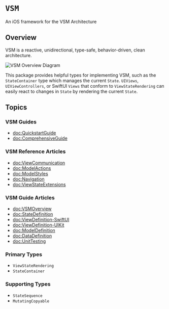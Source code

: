 # ``VSM``

An iOS framework for the VSM Architecture

## Overview

VSM is a reactive, unidirectional, type-safe, behavior-driven, clean architecture.

![VSM Overview Diagram](vsm-diagram.png)

This package provides helpful types for implementing VSM, such as the ``StateContainer`` type which manages the current `State`. `UIViews`, `UIViewControllers`, or SwiftUI `Views` that conform to ``ViewStateRendering`` can easily react to changes in `State` by rendering the current `State`.

## Topics

### VSM Guides

- <doc:QuickstartGuide>
- <doc:ComprehensiveGuide>

### VSM Reference Articles

- <doc:ViewCommunication>
- <doc:ModelActions>
- <doc:ModelStyles>
- <doc:Navigation>
- <doc:ViewStateExtensions>

### VSM Guide Articles

- <doc:VSMOverview>
- <doc:StateDefinition>
- <doc:ViewDefinition-SwiftUI>
- <doc:ViewDefinition-UIKit>
- <doc:ModelDefinition>
- <doc:DataDefinition>
- <doc:UnitTesting>

### Primary Types

- ``ViewStateRendering``
- ``StateContainer``

### Supporting Types

- ``StateSequence``
- ``MutatingCopyable``
